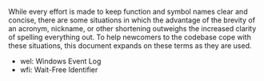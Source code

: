 While every effort is made to keep function and symbol names clear and concise,
there are some situations in which the advantage of the brevity of an acronym,
nickname, or other shortening outweighs the increased clarity of spelling
everything out. To help newcomers to the codebase cope with these situations,
this document expands on these terms as they are used.

 * wel: Windows Event Log
 * wfi: Wait-Free Identifier
